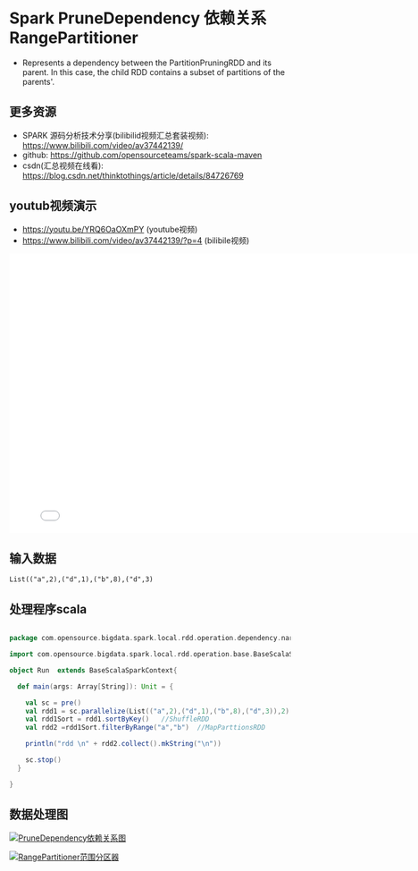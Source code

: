 # Spark PruneDependency 依赖关系 RangePartitioner

-   Represents a dependency between the PartitionPruningRDD and its parent. In this
  case, the child RDD contains a subset of partitions of the parents'.

## 更多资源
- SPARK 源码分析技术分享(bilibilid视频汇总套装视频): https://www.bilibili.com/video/av37442139/
- github: https://github.com/opensourceteams/spark-scala-maven
- csdn(汇总视频在线看): https://blog.csdn.net/thinktothings/article/details/84726769


## youtub视频演示
  - https://youtu.be/YRQ6OaOXmPY  (youtube视频)
  - https://www.bilibili.com/video/av37442139/?p=4  (bilibile视频)

<iframe   width="800" height="500" src="//player.bilibili.com/player.html?aid=37442139&cid=65838008&page=4" scrolling="no" border="0" frameborder="no" framespacing="0" allowfullscreen="true"> </iframe>

  
## 输入数据

```shell
List(("a",2),("d",1),("b",8),("d",3)
```


## 处理程序scala
```scala

package com.opensource.bigdata.spark.local.rdd.operation.dependency.narrow.n_03_pruneDependency.n_02_filterByRange

import com.opensource.bigdata.spark.local.rdd.operation.base.BaseScalaSparkContext

object Run  extends BaseScalaSparkContext{

  def main(args: Array[String]): Unit = {

    val sc = pre()
    val rdd1 = sc.parallelize(List(("a",2),("d",1),("b",8),("d",3)),2)  //ParallelCollectionRDD
    val rdd1Sort = rdd1.sortByKey()   //ShuffleRDD
    val rdd2 =rdd1Sort.filterByRange("a","b")  //MapParttionsRDD

    println("rdd \n" + rdd2.collect().mkString("\n"))

    sc.stop()
  }

}


```

## 数据处理图



[![PruneDependency依赖关系图](https://github.com/opensourceteams/spark-scala-maven/blob/master/md/images/rdd.denpendency/pruneDependency%E4%BE%9D%E8%B5%96%E5%85%B3%E7%B3%BB.png "PruneDependency依赖关系图")](https://github.com/opensourceteams/spark-scala-maven/blob/master/md/images/rdd.denpendency/pruneDependency%E4%BE%9D%E8%B5%96%E5%85%B3%E7%B3%BB.png "PruneDependency依赖关系图")

[![RangePartitioner范围分区器](https://github.com/opensourceteams/spark-scala-maven/blob/master/md/images/rdd.denpendency/RangePartitioner%E8%8C%83%E5%9B%B4%E5%88%86%E5%8C%BA%E5%99%A8.png "RangePartitioner范围分区器")](https://github.com/opensourceteams/spark-scala-maven/blob/master/md/images/rdd.denpendency/RangePartitioner%E8%8C%83%E5%9B%B4%E5%88%86%E5%8C%BA%E5%99%A8.png "RangePartitioner范围分区器")

